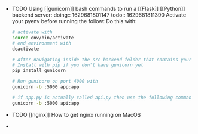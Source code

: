 - TODO Using [[gunicorn]] bash commands to run a [[Flask]] [[Python]] backend server:
  doing:: 1629681801147
  todo:: 1629681811390
  Activate your pyenv before running the follow: Do this with:
  
  ```bash
  # activate with 
  source env/bin/activate
  # end environment with
  deactivate
  ```
  
  ```bash
  # After navigating inside the src backend folder that contains your app.py file
  # Install with pip if you don't have gunicorn yet
  pip install gunicorn
  
  # Run gunicorn on port 4000 with
  gunicorn -b :5000 app:app
  
  # if app.py is actually called api.py then use the following command instead
  gunicorn -b :5000 api:app
  ```
- TODO [[nginx]] How to get nginx running on MacOS
-